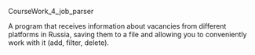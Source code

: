CourseWork_4_job_parser

A program that receives information about vacancies from different platforms in Russia, saving them to a file and allowing you to conveniently work with it (add, filter, delete).
